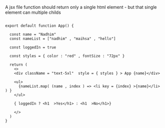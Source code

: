 A jsx file function should return only a single html element - but that single element can multiple childs 


```

export default function App() {

  const name = "Nadhim"
  const nameList = ["nadhim" , "maihsa" , "hello"]

  const loggedIn = true

  const styles = { color : "red" , fontSize : "72px" }

  return (
    <>
    <div className = "text-5xl"  style = { styles } > App {name}</div>

    <ul>
      {nameList.map( (name , index ) => <li key = {index} >{name}</li>  ) }
    </ul>

    { loggedIn ? <h1  >Yes</h1> : <h1  >No</h1>}

    </>
  )
}
```